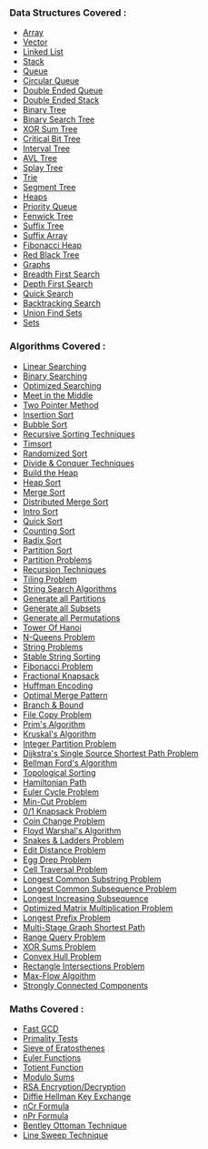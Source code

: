 ### Data Structures Covered :

* [Array]()
* [Vector]()
* [Linked List]()
* [Stack]()
* [Queue]()
* [Circular Queue]()
* [Double Ended Queue]()
* [Double Ended Stack]()
* [Binary Tree]()
* [Binary Search Tree]()
* [XOR Sum Tree]()
* [Critical Bit Tree]()
* [Interval Tree]()
* [AVL Tree]()
* [Splay Tree]()
* [Trie]()
* [Segment Tree]()
* [Heaps]()
* [Priority Queue]()
* [Fenwick Tree]()
* [Suffix Tree]()
* [Suffix Array]()
* [Fibonacci Heap]()
* [Red Black Tree]()
* [Graphs]()
* [Breadth First Search]()
* [Depth First Search]()
* [Quick Search]()
* [Backtracking Search]()
* [Union Find Sets]()
* [Sets]()

### Algorithms Covered :

* [Linear Searching]()
* [Binary Searching]()
* [Optimized Searching]()
* [Meet in the Middle]()
* [Two Pointer Method]()
* [Insertion Sort]()
* [Bubble Sort]()
* [Recursive Sorting Techniques]()
* [Timsort]()
* [Randomized Sort]()
* [Divide & Conquer Techniques]()
* [Build the Heap]()
* [Heap Sort]()
* [Merge Sort]()
* [Distributed Merge Sort]()
* [Intro Sort]()
* [Quick Sort]()
* [Counting Sort]()
* [Radix Sort]()
* [Partition Sort]()
* [Partition Problems]()
* [Recursion Techniques]()
* [Tiling Problem]()
* [String Search Algorithms]()
* [Generate all Partitions]()
* [Generate all Subsets]()
* [Generate all Permutations]()
* [Tower Of Hanoi]()
* [N-Queens Problem]()
* [String Problems]()
* [Stable String Sorting]()
* [Fibonacci Problem]()
* [Fractional Knapsack]()
* [Huffman Encoding]()
* [Optimal Merge Pattern]()
* [Branch & Bound]()
* [File Copy Problem]()
* [Prim's Algorithm]()
* [Kruskal's Algorithm]()
* [Integer Partition Problem]()
* [Dijkstra's Single Source Shortest Path Problem]()
* [Bellman Ford's Algorithm]()
* [Topological Sorting]()
* [Hamiltonian Path]()
* [Euler Cycle Problem]()
* [Min-Cut Problem]()
* [0/1 Knapsack Problem]()
* [Coin Change Problem]()
* [Floyd Warshal's Algorithm]()
* [Snakes & Ladders Problem]()
* [Edit Distance Problem]()
* [Egg Drep Problem]()
* [Cell Traversal Problem]()
* [Longest Common Substring Problem]()
* [Longest Common Subsequence Problem]()
* [Longest Increasing Subsequence]()
* [Optimized Matrix Multiplication Problem]()
* [Longest Prefix Problem]()
* [Multi-Stage Graph Shortest Path]()
* [Range Query Problem]()
* [XOR Sums Problem]()
* [Convex Hull Problem]()
* [Rectangle Intersections Problem]()
* [Max-Flow Algoithm]()
* [Strongly Connected Components]()

### Maths Covered :

* [Fast GCD]()
* [Primality Tests]()
* [Sieve of Eratosthenes]()
* [Euler Functions]()
* [Totient Function]()
* [Modulo Sums]()
* [RSA Encryption/Decryption]()
* [Diffie Hellman Key Exchange]()
* [nCr Formula]()
* [nPr Formula]()
* [Bentley Ottoman Technique]()
* [Line Sweep Technique]()
